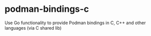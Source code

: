 # podman-bindings-c
Use Go functionality to provide Podman bindings in C, C++ and other languages (via C shared lib)

